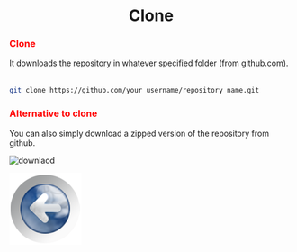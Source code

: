 # <center>Clone</center>

<h3 style="color:red">Clone</h3>

It downloads the repository in whatever specified folder (from github.com).

```bash

git clone https://github.com/your username/repository name.git
```

<h3 style="color:red">Alternative to clone</h3>

You can also simply download a zipped version of the repository from github.

![downlaod](/images/download.png)

<a href="../README.md" >![back](/images/Back.png)</a>
